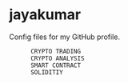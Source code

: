 # jayakumar
Config files for my GitHub profile.
       
          CRYPTO TRADING
          CRYPTO ANALYSIS
          SMART CONTRACT
          SOLIDITIY
